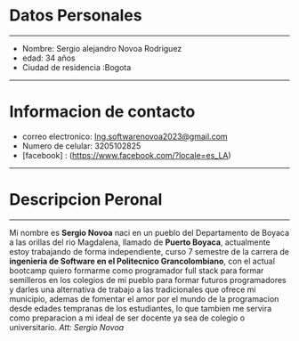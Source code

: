 # Datos Personales
---
- Nombre: Sergio alejandro Novoa Rodriguez
- edad: 34 años
- Ciudad de residencia :Bogota
---
# Informacion de contacto
- correo electronico: Ing.softwarenovoa2023@gmail.com
- Numero de celular: 3205102825
- [facebook] : (https://www.facebook.com/?locale=es_LA)
---
# Descripcion Peronal
---
Mi nombre es **Sergio Novoa** naci en un pueblo del Departamento de Boyaca a las orillas del rio Magdalena, llamado de **Puerto Boyaca**, actualmente estoy trabajando de forma independiente, curso 7 semestre de la carrera de **ingenieria de Software en el Politecnico Grancolombiano**, con el actual bootcamp quiero formarme como programador full stack para formar semilleros en los colegios de mi pueblo para formar futuros programadores y darles una alternativa de trabajo a las tradicionales que ofrece mi municipio, ademas de fomentar el amor por el mundo de la programacion desde edades tempranas de los estudiantes, lo que tambien  me servira como preparacion a mi ideal de ser docente ya sea de colegio o universitario.
 *Att: Sergio Novoa*